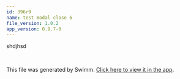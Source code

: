 ```yaml
---
id: 396r9
name: test modal close 6
file_version: 1.0.2
app_version: 0.9.7-0
---
```


shdjhsd

<br/>

This file was generated by Swimm. [Click here to view it in the app](http://localhost:5000/repos/Z2l0aHViJTNBJTNBc3Rva2Utd2VhdGhlciUzQSUzQUFkZGllQ29oZW4=/docs/396r9).